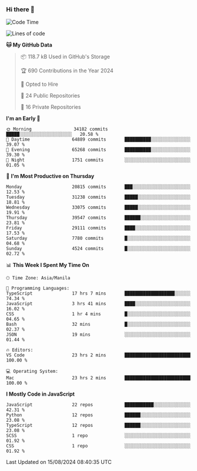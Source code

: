 ### Hi there 👋

<!--START_SECTION:waka-->
![Code Time](http://img.shields.io/badge/Code%20Time-962%20hrs%2035%20mins-blue)

![Lines of code](https://img.shields.io/badge/From%20Hello%20World%20I%27ve%20Written-65.6%20million%20lines%20of%20code-blue)

**🐱 My GitHub Data** 

> 📦 118.7 kB Used in GitHub's Storage 
 > 
> 🏆 690 Contributions in the Year 2024
 > 
> 💼 Opted to Hire
 > 
> 📜 24 Public Repositories 
 > 
> 🔑 16 Private Repositories 
 > 
**I'm an Early 🐤** 

```text
🌞 Morning                34182 commits       █████░░░░░░░░░░░░░░░░░░░░   20.58 % 
🌆 Daytime                64889 commits       ██████████░░░░░░░░░░░░░░░   39.07 % 
🌃 Evening                65268 commits       ██████████░░░░░░░░░░░░░░░   39.30 % 
🌙 Night                  1751 commits        ░░░░░░░░░░░░░░░░░░░░░░░░░   01.05 % 
```
📅 **I'm Most Productive on Thursday** 

```text
Monday                   20815 commits       ███░░░░░░░░░░░░░░░░░░░░░░   12.53 % 
Tuesday                  31238 commits       █████░░░░░░░░░░░░░░░░░░░░   18.81 % 
Wednesday                33075 commits       █████░░░░░░░░░░░░░░░░░░░░   19.91 % 
Thursday                 39547 commits       ██████░░░░░░░░░░░░░░░░░░░   23.81 % 
Friday                   29111 commits       ████░░░░░░░░░░░░░░░░░░░░░   17.53 % 
Saturday                 7780 commits        █░░░░░░░░░░░░░░░░░░░░░░░░   04.68 % 
Sunday                   4524 commits        █░░░░░░░░░░░░░░░░░░░░░░░░   02.72 % 
```


📊 **This Week I Spent My Time On** 

```text
🕑︎ Time Zone: Asia/Manila

💬 Programming Languages: 
TypeScript               17 hrs 7 mins       ███████████████████░░░░░░   74.34 % 
JavaScript               3 hrs 41 mins       ████░░░░░░░░░░░░░░░░░░░░░   16.02 % 
CSS                      1 hr 4 mins         █░░░░░░░░░░░░░░░░░░░░░░░░   04.65 % 
Bash                     32 mins             █░░░░░░░░░░░░░░░░░░░░░░░░   02.37 % 
JSON                     19 mins             ░░░░░░░░░░░░░░░░░░░░░░░░░   01.44 % 

🔥 Editors: 
VS Code                  23 hrs 2 mins       █████████████████████████   100.00 % 

💻 Operating System: 
Mac                      23 hrs 2 mins       █████████████████████████   100.00 % 
```

**I Mostly Code in JavaScript** 

```text
JavaScript               22 repos            ███████████░░░░░░░░░░░░░░   42.31 % 
Python                   12 repos            ██████░░░░░░░░░░░░░░░░░░░   23.08 % 
TypeScript               12 repos            ██████░░░░░░░░░░░░░░░░░░░   23.08 % 
SCSS                     1 repo              ░░░░░░░░░░░░░░░░░░░░░░░░░   01.92 % 
CSS                      1 repo              ░░░░░░░░░░░░░░░░░░░░░░░░░   01.92 % 
```




 Last Updated on 15/08/2024 08:40:35 UTC
<!--END_SECTION:waka-->
